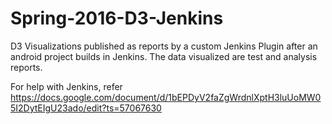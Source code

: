 # Spring-2016-D3-Jenkins
D3 Visualizations published as reports by a custom Jenkins Plugin after an android project builds in Jenkins. The data visualized are test and analysis reports.

For help with Jenkins, refer https://docs.google.com/document/d/1bEPDyV2faZgWrdnlXptH3luUoMW05I2DytEIgU23ado/edit?ts=57067630
